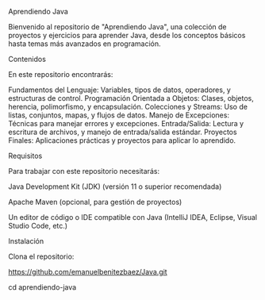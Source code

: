 Aprendiendo Java

Bienvenido al repositorio de "Aprendiendo Java", una colección de proyectos y ejercicios para aprender Java, desde los conceptos básicos hasta temas más avanzados en programación.

Contenidos

En este repositorio encontrarás:

Fundamentos del Lenguaje: Variables, tipos de datos, operadores, y estructuras de control.
Programación Orientada a Objetos: Clases, objetos, herencia, polimorfismo, y encapsulación.
Colecciones y Streams: Uso de listas, conjuntos, mapas, y flujos de datos.
Manejo de Excepciones: Técnicas para manejar errores y excepciones.
Entrada/Salida: Lectura y escritura de archivos, y manejo de entrada/salida estándar.
Proyectos Finales: Aplicaciones prácticas y proyectos para aplicar lo aprendido.

Requisitos

Para trabajar con este repositorio necesitarás:

Java Development Kit (JDK) (versión 11 o superior recomendada)

Apache Maven (opcional, para gestión de proyectos)

Un editor de código o IDE compatible con Java (IntelliJ IDEA, Eclipse, Visual Studio Code, etc.)

Instalación

Clona el repositorio:

https://github.com/emanuelbenitezbaez/Java.git

cd aprendiendo-java

